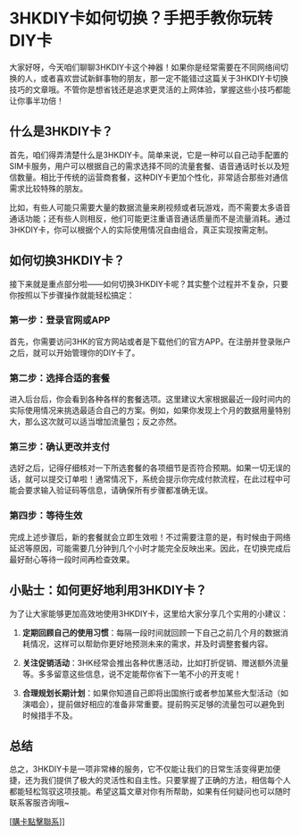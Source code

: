 # 3HKDIY卡如何切换？手把手教你玩转DIY卡

大家好呀，今天咱们聊聊3HKDIY卡这个神器！如果你是经常需要在不同网络间切换的人，或者喜欢尝试新鲜事物的朋友，那一定不能错过这篇关于3HKDIY卡切换技巧的文章哦。不管你是想省钱还是追求更灵活的上网体验，掌握这些小技巧都能让你事半功倍！

## 什么是3HKDIY卡？

首先，咱们得弄清楚什么是3HKDIY卡。简单来说，它是一种可以自己动手配置的SIM卡服务，用户可以根据自己的需求选择不同的流量套餐、语音通话时长以及短信数量。相比于传统的运营商套餐，这种DIY卡更加个性化，非常适合那些对通信需求比较特殊的朋友。

比如，有些人可能只需要大量的数据流量来刷视频或者玩游戏，而不需要太多语音通话功能；还有些人则相反，他们可能更注重语音通话质量而不是流量消耗。通过3HKDIY卡，你可以根据个人的实际使用情况自由组合，真正实现按需定制。

## 如何切换3HKDIY卡？

接下来就是重点部分啦——如何切换3HKDIY卡呢？其实整个过程并不复杂，只要你按照以下步骤操作就能轻松搞定：

### 第一步：登录官网或APP

首先，你需要访问3HK的官方网站或者是下载他们的官方APP。在注册并登录账户之后，就可以开始管理你的DIY卡了。

### 第二步：选择合适的套餐

进入后台后，你会看到各种各样的套餐选项。这里建议大家根据最近一段时间内的实际使用情况来挑选最适合自己的方案。例如，如果你发现上个月的数据用量特别大，那么这次就可以适当增加流量包；反之亦然。

### 第三步：确认更改并支付

选好之后，记得仔细核对一下所选套餐的各项细节是否符合预期。如果一切无误的话，就可以提交订单啦！通常情况下，系统会提示你完成付款流程，在此过程中可能会要求输入验证码等信息，请确保所有步骤都准确无误。

### 第四步：等待生效

完成上述步骤后，新的套餐就会立即生效啦！不过需要注意的是，有时候由于网络延迟等原因，可能需要几分钟到几个小时才能完全反映出来。因此，在切换完成后最好耐心等待一段时间再检查效果。

## 小贴士：如何更好地利用3HKDIY卡？

为了让大家能够更加高效地使用3HKDIY卡，这里给大家分享几个实用的小建议：

1. **定期回顾自己的使用习惯**：每隔一段时间就回顾一下自己之前几个月的数据消耗情况，这样可以帮助你更好地预测未来的需求，并及时调整套餐内容。
   
2. **关注促销活动**：3HK经常会推出各种优惠活动，比如打折促销、赠送额外流量等。多多留意这些信息，说不定能帮你省下一笔不小的开支呢！

3. **合理规划长期计划**：如果你知道自己即将出国旅行或者参加某些大型活动（如演唱会），提前做好相应的准备非常重要。提前购买足够的流量包可以避免到时候措手不及。

## 总结

总之，3HKDIY卡是一项非常棒的服务，它不仅能让我们的日常生活变得更加便捷，还为我们提供了极大的灵活性和自主性。只要掌握了正确的方法，相信每个人都能轻松驾驭这项技能。希望这篇文章对你有所帮助，如果有任何疑问也可以随时联系客服咨询哦~

[[購卡點擊聯系](https://t.me/s/esim1088)]]